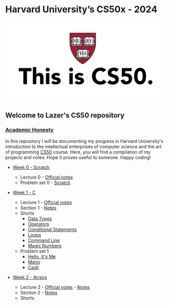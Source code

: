 # Harvard University’s CS50x - 2024
![This is CS50](img/this_is_cs50.webp)
## Welcome to Lazer's CS50 repository
### [Academic Honesty](https://cs50.harvard.edu/x/2024/honesty/)

In this repository I will be documenting my progress in Harvard University's introduction to the intellectual enterprises of computer science and the art of programming [CS50](https://cs50.harvard.edu/x/2024/) course. Here, you will find a compilation of my projects and notes. Hope it proves useful to someone. Happy coding!


- [Week 0 - Scratch](https://cs50.harvard.edu/x/2024/weeks/0/)
    - Lecture 0 - [Official notes](https://cs50.harvard.edu/x/2024/notes/0/)
    - Problem set 0 - [Scratch](https://scratch.mit.edu/projects/973718749)

- [Week 1 - C](https://cs50.harvard.edu/x/2024/weeks/1/)
    - Lecture 1 - [Official notes](https://cs50.harvard.edu/x/2024/notes/1/)
    - Section 1 - [Notes](week1_c/section1.md)
    - Shorts
      - [Data Types](week1_c/w1_data_types.md)
      - [Operators](week1_c/w1_operators.md)
      - [Conditional Statements](week1_c/w1_conditional_statements.md)
      - [Loops](week1_c/w1_loops.md)
      - [Command Line](week1_c/w1_command_line.md)
      - [Magic Numbers](week1_c/w1_magic_numbers.md)
    - Problem set 1
      - [Hello, It's Me](week1_c/hello.c)
      - [Mario](week1_c/mario.c)
      - [Cash](week1_c/cash.c)
     
    
- [Week 2 - Arrays](https://cs50.harvard.edu/x/2024/weeks/2/)
    - Lecture 2 - [Official notes](https://cs50.harvard.edu/x/2024/notes/2/) - [Notes](week2_arrays/lecture2.md)
    - Section 2 - [Notes](week2_arrays/section2.md)
    - Shorts
